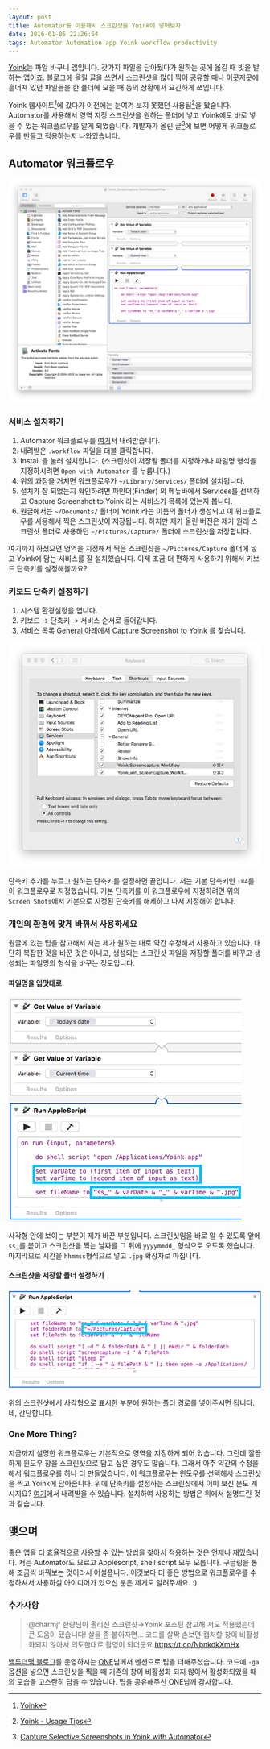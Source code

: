 ```yaml
---
layout: post
title: Automator를 이용해서 스크린샷을 Yoink에 넣어보자
date: 2016-01-05 22:26:54
tags: Automator Automation app Yoink workflow productivity
---
```

[Yoink](https://itunes.apple.com/us/app/yoink/id457622435?mt=12)는 파일 바구니 앱입니다. 갖가지 파일을 담아뒀다가 원하는 곳에 옮길 때 빛을 발하는 앱이죠. 블로그에 올릴 글을 쓰면서 스크린샷을 많이 찍어 공유할 때나 이곳저곳에 흩어져 있던 파일들을 한 폴더에 모을 때 등의 상황에서 요긴하게 쓰입니다.

Yoink 웹사이트[^1]에 갔다가 이전에는 눈여겨 보지 못했던 사용팁[^2]을 봤습니다. Automator를 사용해서 영역 지정 스크린샷을 원하는 폴더에 넣고 Yoink에도 바로 넣을 수 있는 워크플로우를 알게 되었습니다. 개발자가 올린 글[^3]에 보면 어떻게 워크플로우를 만들고 적용하는지 나와있습니다.

## Automator 워크플로우

![](/images/ss_20160105_214053.jpg)

### 서비스 설치하기

1. Automator 워크플로우를 [여기](https://drive.google.com/file/d/0B_O14bil77TiYk5oaG5neWNjeG8/view?usp=sharing)서 내려받습니다.
2. 내려받은 `.workflow` 파일을 더블 클릭합니다.
3. Install 을 눌러 설치합니다. (스크린샷이 저장될 폴더를 지정하거나 파일명 형식을 지정하시려면 `Open with Automator` 를 누릅니다.)
4. 위의 과정을 거치면 워크플로우가 `~/Library/Services/` 폴더에 설치됩니다.
5. 설치가 잘 되었는지 확인하려면 파인더(Finder) 의 메뉴바에서 Services를 선택하고 Capture Screenshot to Yoink 라는 서비스가 목록에 있는지 봅니다.
6. 원글에서는 `~/Documents/` 폴더에 Yoink 라는 이름의 폴더가 생성되고 이 워크플로우를 사용해서 찍은 스크린샷이 저장됩니다. 하지만 제가 올린 버전은 제가 원래 스크린샷 폴더로 사용하던 `~/Pictures/Capture/` 폴더에 스크린샷을 저장합니다.

여기까지 하셨으면 영역을 지정해서 찍은 스크린샷을 `~/Pictures/Capture` 폴더에 넣고 Yoink에 담는 서비스를 잘 설치했습니다. 이제 조금 더 편하게 사용하기 위해서 키보드 단축키를 설정해볼까요?

### 키보드 단축키 설정하기

1. 시스템 환경설정을 엽니다.
2. 키보드 → 단축키 → 서비스 순서로 들어갑니다.
3. 서비스 목록 General 아래에서 Capture Screenshot to Yoink 를 찾습니다.

![](/images/ss_20160105_213328.jpg)

단축키 추가를 누르고 원하는 단축키를 설정하면 끝입니다. 저는 기본 단축키인 `⇧⌘4`를 이 워크플로우로 지정했습니다. 기본 단축키를 이 워크플로우에 지정하려면 위의 `Screen Shots`에서 기본으로 지정된 단축키를 해제하고 나서 지정해야 합니다.

### 개인의 환경에 맞게 바꿔서 사용하세요

원글에 있는 팁을 참고해서 저는 제가 원하는 대로 약간 수정해서 사용하고 있습니다. 대단히 복잡한 것을 바꾼 것은 아니고, 생성되는 스크린샷 파일을 저장할 폴더를 바꾸고 생성되는 파일명의 형식을 바꾸는 정도입니다.

#### 파일명을 입맛대로

![](/images/ss_20160105_173718210.png)

사각형 안에 보이는 부분이 제가 바꾼 부분입니다. 스크린샷임을 바로 알 수 있도록 앞에 `ss_`를 붙이고 스크린샷을 찍는 날짜를 그 뒤에 `yyyymmdd_` 형식으로 오도록 했습니다. 마지막으로 시간을 `hhmmss`형식으로 넣고 `.jpg` 확장자로 마칩니다.

#### 스크린샷을 저장할 폴더 설정하기

![](/images/ss_20160105_214259.png)

위의 스크린샷에서 사각형으로 표시한 부분에 원하는 폴더 경로를 넣어주시면 됩니다. 네, 간단합니다. 

### One More Thing?

지금까지 설명한 워크플로우는 기본적으로 영역을 지정하게 되어 있습니다. 그런데 깔끔하게 윈도우 창을 스크린샷으로 담고 싶은 경우도 많습니다. 그래서 아주 약간의 수정을 해서 워크플로우를 하나 더 만들었습니다. 이 워크플로우는 윈도우를 선택해서 스크린샷을 찍고 Yoink에 담아줍니다. 위에 단축키를 설정하는 스크린샷에서 이미 보신 분도 계시지요? [여기](https://drive.google.com/file/d/0B_O14bil77TiMWFVajJpaUVmTkE/view?usp=sharing)에서 내려받을 수 있습니다. 설치하여 사용하는 방법은 위에서 설명드린 것과 같습니다.

## 맺으며

좋은 앱을 더 효율적으로 사용할 수 있는 방법을 찾아서 적용하는 것은 언제나 재밌습니다. 저는 Automator도 모르고 Applescript, shell script 모두 모릅니다. 구글링을 통해 조금씩 바꿔보는 것이라서 어설픕니다. 이것보다 더 좋은 방법으로 워크플로우를 수정하셔서 사용하실 아이디어가 있으신 분은 제게도 알려주세요. :)

### 추가사항

> @charmjf 한량님이 올리신 스크린샷→Yoink 포스팅 참고해 저도 적용했는데 큰 도움이 됐습니다! 살을 좀 붙이자면… 코드를 살짝 손보면 캡처할 창이 비활성화되지 않아서 의도한대로 촬영이 되더군요 https://t.co/NbnkdkXmHx

[백투더맥 블로그](http://macnews.tistory.com)를 운영하시는 [ONE](https://twitter.com/back2themac)님께서 멘션으로 팁을 더해주셨습니다. 코드에 `-ga` 옵션을 넣으면 스크린샷을 찍을 때 기존의 창이 비활성화 되지 않아서 활성화되었을 때의 모습을 고스란히 담을 수 있습니다. 팁을 공유해주신 ONE님께 감사합니다.

[^1]: [Yoink](http://eternalstorms.at/yoink)

[^2]: [Yoink - Usage Tips](http://eternalstorms.at/yoink/Yoink_-_Draggings_a_drag_no_more/Yoink_-_Usage_Tips.html)

[^3]: [Capture Selective Screenshots in Yoink with Automator](https://eternalstorms.wordpress.com/2015/01/15/capture-selective-screenshots-in-yoink/)
